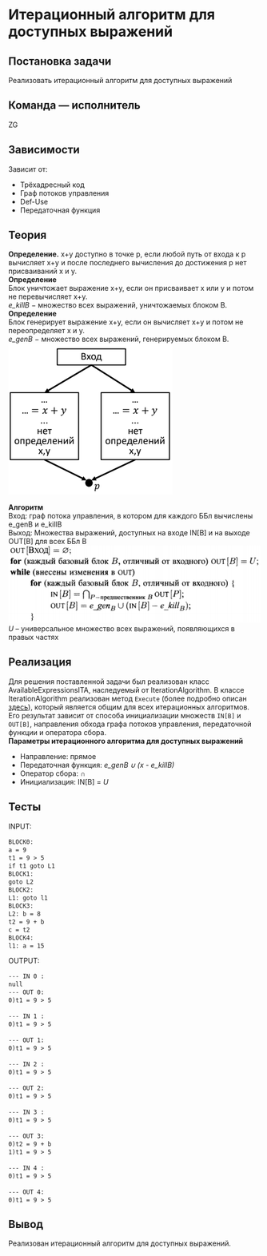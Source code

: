 # Итерационный алгоритм для доступных выражений

## Постановка задачи
Реализовать итерационный алгоритм для доступных выражений

## Команда — исполнитель
ZG

## Зависимости
Зависит от:
-   Трёхадресный код
-   Граф потоков управления
-   Def-Use
-   Передаточная функция

## Теория
**Определение.** x+y доступно в точке p, если любой путь от входа к p
вычисляет x+y и после последнего вычисления до достижения p нет
присваиваний x и y.<br />
**Определение**<br />
Блок уничтожает выражение x+y,
если он присваивает x или y и потом
не перевычисляет x+y.<br />
*e_killB* − множество всех выражений,
уничтожаемых блоком B.<br />
**Определение**<br />
Блок генерирует выражение x+y,
если он вычисляет x+y и потом не
переопределяет x и y.<br />
*e_genB* − множество всех выражений,
генерируемых блоком B.<br />
![](../images/40-teamZG.png)

**Алгоритм**<br />
Вход: граф потока управления, в котором для каждого ББл вычислены
e_genB и e_killB<br />
Выход: Множества выражений, доступных на входе IN[B] и на выходе OUT[B]
для всех ББл B
![](../images/40-teamZG-1.png)<br />
*U* – универсальное множество всех выражений, появляющихся в правых
частях

## Реализация
Для решения поставленной задачи был реализован класс AvailableExpressionsITA, наследуемый от IterationAlgorithm.
В классе IterationAlgorithm реализован метод `Execute` (более подробно описан [здесь](44-teamZG.md)), который является общим
для всех итерационных алгоритмов. Его результат зависит от способа инициализации множеств `IN[B]` и `OUT[B]`, направления обхода
графа потоков управления, передаточной функции и оператора сбора.<br />
**Параметры итерационного алгоритма для доступных выражений**
- Направление: прямое
- Передаточная функция: *e_genB ∪ (x - e_killB)*
- Оператор сбора: ∩
- Инициализация: IN[B] = *U*

## Тесты
INPUT:
```
BLOCK0:
a = 9
t1 = 9 > 5
if t1 goto L1
BLOCK1:
goto L2
BLOCK2:
L1: goto l1
BLOCK3:
L2: b = 8
t2 = 9 + b
c = t2
BLOCK4:
l1: a = 15
```

OUTPUT:
```
--- IN 0 :
null
--- OUT 0:
0)t1 = 9 > 5

--- IN 1 :
0)t1 = 9 > 5

--- OUT 1:
0)t1 = 9 > 5

--- IN 2 :
0)t1 = 9 > 5

--- OUT 2:
0)t1 = 9 > 5

--- IN 3 :
0)t1 = 9 > 5

--- OUT 3:
0)t2 = 9 + b
1)t1 = 9 > 5

--- IN 4 :
0)t1 = 9 > 5

--- OUT 4:
0)t1 = 9 > 5
```

## Вывод
Реализован итерационный алгоритм для доступных выражений.
